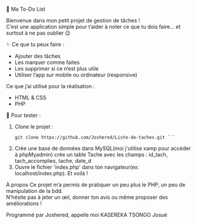 📝 Ma To-Do List

Bienvenue dans mon petit projet de gestion de tâches !  
C’est une application simple pour t’aider à noter ce que tu dois faire… et surtout à ne pas oublier 😉

✨ Ce que tu peux faire :
- Ajouter des tâches
- Les marquer comme faites
- Les supprimer si ce n’est plus utile
- Utiliser l’app sur mobile ou ordinateur (responsive)

Ce que j’ai utilisé pour la réalisation :
- HTML & CSS
- PHP

🚀 Pour tester :
1. Clone le projet :
   ```
   git clone https://github.com/Joshered/Liste-de-taches.git ```
2. Crée une base de données dans MySQL(moi j'utilise xamp pour accéder à phpMyadmin) crée un table Tache avec les champs : id_tach, tach_accomplies, tache, date_d
3. Ouvre le fichier 'index.php' dans ton navigateur(ex: localhost/index.php). Et voilà !

À propos
Ce projet m’a permis de pratiquer un peu plus le PHP, un peu de manipulation de la bdd.  
N’hésite pas à jeter un œil, donner ton avis ou même proposer des améliorations !

Programmé par Joshered, appelle moi KASEREKA TSONGO Josué
